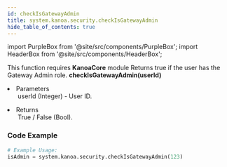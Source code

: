 ```yaml
---
id: checkIsGatewayAdmin
title: system.kanoa.security.checkIsGatewayAdmin
hide_table_of_contents: true
---
```


import PurpleBox from '@site/src/components/PurpleBox';
import HeaderBox from '@site/src/components/HeaderBox';

<PurpleBox>This function requires <b>KanoaCore</b> module</PurpleBox>
<HeaderBox header="Description">Returns true if the user has the Gateway Admin role.</HeaderBox>
<HeaderBox header="Syntax">
    <b>checkIsGatewayAdmin(userId)</b>
    <li>Parameters <br />
        <ul>userId (Integer) - User ID.</ul>
    </li>
    <li>Returns <br />
        <ul>True / False (Bool).</ul>
    </li>
</HeaderBox>

### Code Example

```python
# Example Usage:
isAdmin = system.kanoa.security.checkIsGatewayAdmin(123)

